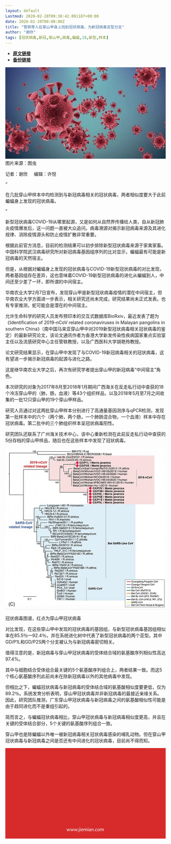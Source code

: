 ```yaml
---
layout: default
Lastmod: 2020-02-28T09:38:42.091187+00:00
date: 2020-02-20T00:00:00Z
title: "管轶等人在穿山甲身上找到冠状病毒，为新冠病毒亚型分支"
author: "谢欣"
tags: [冠状病毒,新冠,穿山甲,病毒,蝙蝠,19,新型,样本]
---
```


* [**原文链接**](http://mp.weixin.qq.com/s?__biz=MjM5NTE0ODc2Nw==&amp;mid=2650463841&amp;idx=2&amp;sn=b1445444fcbaaef2cf7328432a2e068c&amp;chksm=bef298d1898511c72641309ea02dc18fbd0b9f0d27ec0e7bdf2a8b9b0a0eea1888589b6960b7#rd)
* [**备份链接**](http://archive.today/oLxAv)


![](/images/post/3565ed1df66f11a0c0600be3265ffe8a.jpg)图片来源：图虫

记者：谢欣     编辑：许悦

“

  

在几批穿山甲样本中均检测到与新冠病毒相关的冠状病毒，两者相似度要大于此前蝙蝠身上发现的冠状病毒。

  

”

新型冠状病毒COVID-19从哪里起源，又是如何从自然界传播给人类，自从新冠肺炎疫情爆发后，这一问题一直被大众追问。病毒溯源对揭示新冠病毒来源及其进化规律、消除疫情源头和防止疫情扩散非常重要。  

根据此前官方消息，目前的检测结果可以初步排除新型冠状病毒来源于家禽家畜。中国科学院武汉病毒研究所对新冠病毒基因组序列的比对显示，蝙蝠最有可能是新冠病毒的天然宿主。

但是，从根据对蝙蝠身上发现的冠状病毒与COVID-19新型冠状病毒的对比发现，两者基因组存在差异，这也意味着COVID-19新型冠状病毒的进化从蝙蝠到人，中间还至少差了一环，即所谓的中间宿主。

华南农业大学2月7日宣布，发现穿山甲是新型冠状病毒疫情的潜在中间宿主，但华南农业大学方面进一步表示，相关研究还尚未完成，研究结果尚未正式发表。也有专家推测，蛇可能会是潜在的中间宿主。

允许生命科学的研究人员发布预印本的交互式数据库BioRxiv，最近发表了题为《Identification of 2019-nCoV related coronaviruses in Malayan pangolins in southern China》（南中国马来亚穿山甲中对2019新型冠状病毒相关冠状病毒的鉴定）的最新研究论文，该论文通讯作者为香港大学新发传染性疾病国家重点实验室主任以及流感研究中心主任管轶教授，以及广西医科大学胡艳玲教授。

论文研究结果显示，在穿山甲中发现了与COVID-19新冠病毒相关的冠状病毒，这有望进一步揭示新冠病毒的起源与进化之路。

这是继华南农业大学之后，再次有研究学者提出穿山甲的新冠病毒“中间宿主”角色。

本次研究的对象为2017年8月至2018年1月期间广西海关在反走私行动中查获的18个冷冻穿山甲的（肺，肠，血液）等43个组织样品，以及2018年5月至7月之间收集的一批12只穿山甲的19个穿山甲样品。

研究人员通过对这两批穿山甲样本分别进行了高通量基因测序与qPCR检测，发现第一批样本中的六个（两个肺，两个肠，一个肺肠混合物，一个血液）样本中存在冠状病毒。第二批中的三个肺组织样本呈冠状病毒阳性。

研究团队还联系了广州海关技术中心，该中心重新检测在此前反走私行动中查获的5份存档的穿山甲样品，随后也在这些样本中发现了冠状病毒。

![](/images/post/41bd484b6f2af8597e0822949e61ed2b.jpg)

冠状病毒图谱，红点为穿山甲冠状病毒

对比发现，在这些穿山甲中发现的冠状病毒的基因组，与新型冠状病毒基因组相似率在85.5％—92.4％，并在系统进化树中代表了新型冠状病毒的两个亚型。其中GD/P1L和GD/P2S两个分支被认为与新冠病毒密切相关。

值得注意的是，新冠病毒与穿山甲冠状病毒的受体结合域的氨基酸序列相似性高达97.4%。

其中与细胞结合受体组合最关键的5个氨基酸序列组合上，两者结果一致。而这5个核心氨基酸序列此前尚未在除新冠病毒以外的其他病毒中发现。

但相比之下，蝙蝠冠状病毒与新冠病毒的受体结合域的氨基酸相似度要更低，仅为89.2％。系统发育分析表明，穿山甲冠状病毒并非新冠病毒的最接近亲缘关系。因此，研究团队推测，广东穿山甲冠状病毒与新冠病毒之间的氨基酸相似性可能是由于趋同进化而不是重组引起的。

简而言之，与蝙蝠冠状病毒相比，穿山甲冠状病毒与新冠病毒相似度更高，并且在关键的受体结合部分，5个关键的氨基酸序列组合一致。

穿山甲也是除蝙蝠以外唯一被新冠病毒相关冠状病毒感染的哺乳动物。但在穿山甲冠状病毒与新冠病毒之间是否还有中间进化的冠状病毒，目前尚不得而知。

![](/images/post/3ef9527fd7edfb43b0c70486c7a956af.jpg)

